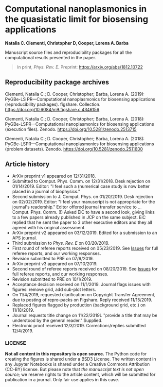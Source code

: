 # Computational nanoplasmonics in the quasistatic limit for biosensing applications
**Natalia C. Clementi, Christopher D, Cooper, Lorena A. Barba**

Manuscript source files and reproducibility packages for all the computational results presented in the paper.

> In print, _Phys. Rev. E_. 
> Preprint: https://arxiv.org/abs/1812.10722

## Reproducibility package archives

Clementi, Natalia C.; D. Cooper, Christopher; Barba, Lorena A. (2019): PyGBe-LS PR—Computational nanoplasmonics for biosensing applications (reproducibility packages). figshare. Collection.
https://doi.org/10.6084/m9.figshare.c.4346156

Clementi, Natalia C.; D. Cooper, Christopher; Barba, Lorena A. (2018): PyGBe-LSPR—Computational nanoplasmonics for biosensing applications (execution files). Zenodo.
https://doi.org/10.5281/zenodo.2513715

Clementi, Natalia C.; D. Cooper, Christopher; Barba, Lorena A. (2018): PyGBe-LSPR—Computational nanoplasmonics for biosensing applications (problem datasets). Zenodo.
https://doi.org/10.5281/zenodo.2511600

## Article history

* ArXiv preprint v1 appeared on 12/31/2018.
* Submitted to Comput. Phys. Comm. on 12/31/2018. Desk rejection on 01/14/2019. Editor: "I feel such a (numerical case study is now better placed in a journal of biophysics."
* Second submission to J. Comput. Phys. on 01/20/2019. Desk rejection on 02/02/2019. Editor: "I feel your manuscript is not appropriate for the journal's readership."
Editor offered journal transfer service to ... Comput. Phys. Comm. (!)
Asked EiC to have a second look, giving links to a few papers already published in JCP on the same subject. 
EiC replied that he sent the paper to 3 other executive editors and they all agreed with his original assessment.
* ArXiv preprint v2 appeared on 03/12/2019. Edited for a submission to an APS journal.
* Third submission to _Phys. Rev. E_ on 03/20/2019.
* First round of referee reports received on 05/23/2019. See [Issues](https://github.com/barbagroup/pygbe_lspr_paper/issues) for full referee reports, and our working responses. 
* Revision submitted to PRE on 07/9/2019.
* ArXiv preprint v3 appeared on 07/10/2019.
* Second round of referee reports received on 08/20/2019. See [Issues](https://github.com/barbagroup/pygbe_lspr_paper/issues) for full referee reports, and our working responses. 
* Revision submitted to PRE on 10/1/2019.
* Acceptance decision received on 11/1/2019. Journal flags issues with figures: remove grid, add sub-plot letters.
* On 11/4/2019, requested clarification on Copyright Transfer Agreement, due to posting of repro-packs on Figshare. Reply received 11/15/2019.
* Replaced figures flagged by production (background grid, etc.) on 11/18/2019.
* Journal requests title change on 11/22/2019L "provide a title that may be understood by the general reader." Supplied.
* Electronic proof received 12/3/2019. Corrections/replies submitted 12/4/2019.


### LICENSE
**Not all content in this repository is open source.** The Python code for creating the figures is shared under a BSD3 License. The written content in any Jupyter Notebooks is shared under a Creative Commons Attribution (CC-BY) license. 
But please note that _the manuscript text is not open source;_ we reserve rights to the article content, which will be submitted for publication in a journal. Only fair use applies in this case.

